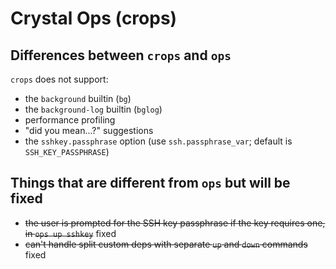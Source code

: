# Crystal Ops (crops)

## Differences between `crops` and `ops`

`crops` does not support:

- the `background` builtin (`bg`)
- the `background-log` builtin (`bglog`)
- performance profiling
- "did you mean...?" suggestions
- the `sshkey.passphrase` option (use `ssh.passphrase_var`; default is `SSH_KEY_PASSPHRASE`)

## Things that are different from `ops` but will be fixed

- ~~the user is prompted for the SSH key passphrase if the key requires one, in `ops up sshkey`~~ fixed
- ~~can't handle split custom deps with separate `up` and `down` commands~~ fixed
